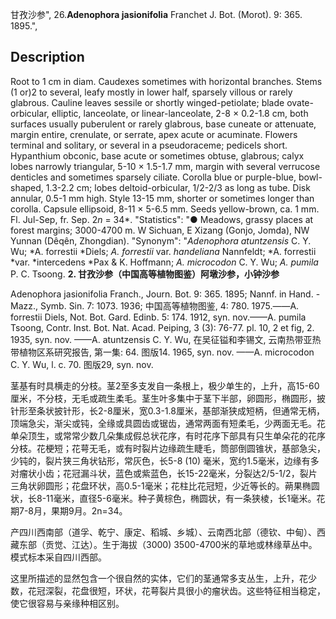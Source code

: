甘孜沙参",
26.**Adenophora jasionifolia** Franchet J. Bot. (Morot). 9: 365. 1895.",

## Description
Root to 1 cm in diam. Caudexes sometimes with horizontal branches. Stems (1 or)2 to several, leafy mostly in lower half, sparsely villous or rarely glabrous. Cauline leaves sessile or shortly winged-petiolate; blade ovate-orbicular, elliptic, lanceolate, or linear-lanceolate, 2-8 × 0.2-1.8 cm, both surfaces usually puberulent or rarely glabrous, base cuneate or attenuate, margin entire, crenulate, or serrate, apex acute or acuminate. Flowers terminal and solitary, or several in a pseudoraceme; pedicels short. Hypanthium obconic, base acute or sometimes obtuse, glabrous; calyx lobes narrowly triangular, 5-10 × 1.5-1.7 mm, margin with several verrucose denticles and sometimes sparsely ciliate. Corolla blue or purple-blue, bowl-shaped, 1.3-2.2 cm; lobes deltoid-orbicular, 1/2-2/3 as long as tube. Disk annular, 0.5-1 mm high. Style 13-15 mm, shorter or sometimes longer than corolla. Capsule ellipsoid, 8-11 × 5-6.5 mm. Seeds yellow-brown, ca. 1 mm. Fl. Jul-Sep, fr. Sep. 2*n* = 34*.
  "Statistics": "● Meadows, grassy places at forest margins; 3000-4700 m. W Sichuan, E Xizang (Gonjo, Jomda), NW Yunnan (Dêqên, Zhongdian).
  "Synonym": "*Adenophora atuntzensis* C. Y. Wu; *A. forrestii *Diels; *A. forrestii* var. *handeliana* Nannfeldt; *A. forrestii *var. *intercedens *Pax &amp; K. Hoffmann; *A. microcodon* C. Y. Wu; *A. pumila* P. C. Tsoong.
**2. 甘孜沙参（中国高等植物图鉴）阿墩沙参，小钟沙参**

Adenophora jasionifolia Franch., Journ. Bot. 9: 365. 1895; Nannf. in Hand. -Mazz., Symb. Sin. 7: 1073. 1936; 中国高等植物图鉴, 4: 780. 1975.——A. forrestii Diels, Not. Bot. Gard. Edinb. 5: 174. 1912, syn. nov.——A. pumila Tsoong, Contr. Inst. Bot. Nat. Acad. Peiping, 3 (3): 76-77. pl. 10, 2 et fig, 2. 1935, syn. nov. ——A. atuntzensis C. Y. Wu, 在吴征镒和李锡文, 云南热带亚热带植物区系研究报告, 第一集: 64. 图版14. 1965, syn. nov. ——A. microcodon C. Y. Wu, l. c. 70. 图版29, syn. nov.

茎基有时具横走的分枝。茎2至多支发自一条根上，极少单生的，上升，高15-60厘米，不分枝，无毛或疏生柔毛。茎生叶多集中于茎下半部，卵圆形，椭圆形，披针形至条状披针形，长2-8厘米，宽0.3-1.8厘米，基部渐狭成短柄，但通常无柄，顶端急尖，渐尖或钝，全缘或具圆齿或锯齿，通常两面有短柔毛，少两面无毛。花单朵顶生，或常常少数几朵集成假总状花序，有时花序下部具有只生单朵花的花序分枝。花梗短；花萼无毛，或有时裂片边缘疏生睫毛，筒部倒圆锥状，基部急尖，少钝的，裂片狭三角状钻形，常灰色，长5-8 (10) 毫米，宽约1.5毫米，边缘有多对瘤状小齿；花冠漏斗状，蓝色或紫蓝色，长15-22毫米，分裂达2/5-1/2，裂片三角状卵圆形；花盘环状，高0.5-1毫米；花柱比花冠短，少近等长的。蒴果椭圆状，长8-11毫米，直径5-6毫米。种子黄棕色，椭圆状，有一条狭棱，长1毫米。花期7-8月，果期9月。2n=34。

产四川西南部（道孚、乾宁、康定、稻城、乡城）、云南西北部（德钦、中甸）、西藏东部（贡觉、江达）。生于海拔（3000) 3500-4700米的草地或林缘草丛中。模式标本采自四川西部。

这里所描述的显然包含一个很自然的实体，它们的茎通常多支丛生，上升，花少数，花冠深裂，花盘很短，环状，花萼裂片具很小的瘤状齿。这些特征相当稳定，使它很容易与亲缘种相区别。
